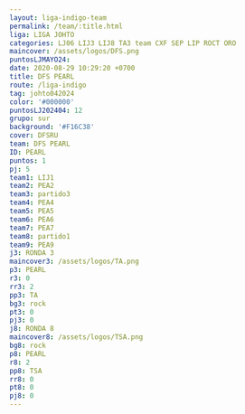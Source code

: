 ```yaml
---
layout: liga-indigo-team
permalink: /team/:title.html
liga: LIGA JOHTO
categories: LJ06 LIJ3 LIJ8 TA3 team CXF SEP LIP ROCT ORO
maincover: /assets/logos/DFS.png
puntosLJMAYO24:
date: 2020-08-29 10:29:20 +0700
title: DFS PEARL
route: /liga-indigo
tag: johto042024
color: '#000000'
puntosLJ202404: 12
grupo: sur
background: '#F16C38'
cover: DFSRU
team: DFS PEARL
ID: PEARL
puntos: 1
pj: 5
team1: LIJ1
team2: PEA2
team3: partido3
team4: PEA4
team5: PEA5
team6: PEA6
team7: PEA7
team8: partido1
team9: PEA9
j3: RONDA 3
maincover3: /assets/logos/TA.png
p3: PEARL
r3: 0
rr3: 2
pp3: TA
bg3: rock
pt3: 0
pj3: 0
j8: RONDA 8
maincover8: /assets/logos/TSA.png
bg8: rock
p8: PEARL
r8: 2
pp8: TSA
rr8: 0
pt8: 0
pj8: 0
---
```

